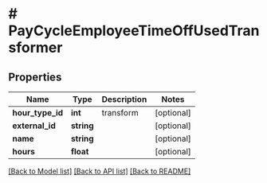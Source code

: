 # # PayCycleEmployeeTimeOffUsedTransformer

## Properties

Name | Type | Description | Notes
------------ | ------------- | ------------- | -------------
**hour_type_id** | **int** | transform | [optional]
**external_id** | **string** |  | [optional]
**name** | **string** |  | [optional]
**hours** | **float** |  | [optional]

[[Back to Model list]](../../README.md#models) [[Back to API list]](../../README.md#endpoints) [[Back to README]](../../README.md)
